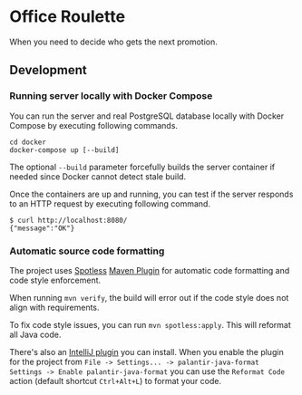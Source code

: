 # Office Roulette

When you need to decide who gets the next promotion.

## Development

### Running server locally with Docker Compose

You can run the server and real PostgreSQL database locally with Docker
Compose by executing following commands.

```shell
cd docker
docker-compose up [--build]
```

The optional `--build` parameter forcefully builds the server container if
needed since Docker cannot detect stale build.

Once the containers are up and running, you can test if the server responds to
an HTTP request by executing following command.

```shell
$ curl http://localhost:8080/
{"message":"OK"}
```

### Automatic source code formatting

The project uses [Spotless](https://github.com/diffplug/spotless)
[Maven Plugin](https://github.com/diffplug/spotless/tree/main/plugin-maven)
for automatic code formatting and code style enforcement.

When running `mvn verify`, the build will error out if the code style does not
align with requirements.

To fix code style issues, you can run `mvn spotless:apply`. This will reformat
all Java code.

There's also an
[IntelliJ plugin](https://plugins.jetbrains.com/plugin/13180-palantir-java-format)
you can install. When you enable the plugin for the project from
`File -> Settings... -> palantir-java-format Settings -> Enable palantir-java-format`
you can use the `Reformat Code` action (default shortcut `Ctrl+Alt+L`) to
format your code.
